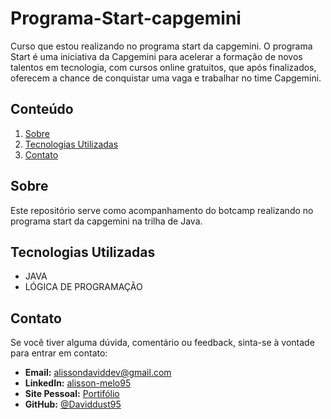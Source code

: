 # Programa-Start-capgemini
<justify>
Curso que estou realizando no programa start da capgemini. O programa Start é uma iniciativa da Capgemini para acelerar a formação de novos talentos em tecnologia, com cursos online gratuitos, que após finalizados, oferecem a chance de conquistar uma vaga e trabalhar no time Capgemini.
</justify>

## Conteúdo

1. [Sobre](#sobre)
2. [Tecnologias Utilizadas](#tecnologias-utilizadas)
3. [Contato](#contato)

## Sobre
<justify>
Este repositório serve como acompanhamento do botcamp realizando no programa start da capgemini na trilha de Java.
</justify>

## Tecnologias Utilizadas

- JAVA
- LÓGICA DE PROGRAMAÇÃO

## Contato
Se você tiver alguma dúvida, comentário ou feedback, sinta-se à vontade para entrar em contato:

- **Email:** alissondaviddev@gmail.com
- **LinkedIn:** [alisson-melo95](https://www.linkedin.com/in/alisson-melo95/) 
- **Site Pessoal:** [Portifólio](https://alissondev.tech)
- **GitHub:** [@Daviddust95](https://github.com/Daviddust95)
